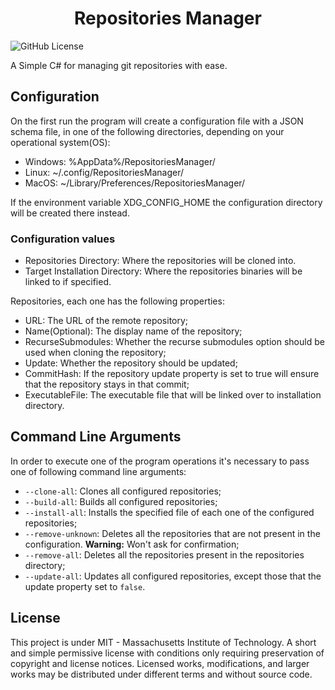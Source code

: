 <h1 style="text-align: center" >Repositories Manager</h1>

![GitHub License](https://img.shields.io/github/license/HeberBarra/RepositoriesManager?labelColor=101010)

A Simple C# for managing git repositories with ease.

## Configuration

On the first run the program will create a configuration file with a JSON schema file, in one of the following directories,
depending on your operational system(OS):

- Windows: %AppData%/RepositoriesManager/
- Linux: ~/.config/RepositoriesManager/
- MacOS: ~/Library/Preferences/RepositoriesManager/

If the environment variable XDG_CONFIG_HOME the configuration directory will be created there instead.

### Configuration values

- Repositories Directory: Where the repositories will be cloned into.
- Target Installation Directory: Where the repositories binaries will be linked to if specified.

Repositories, each one has the following properties:

- URL: The URL of the remote repository;
- Name(Optional): The display name of the repository;
- RecurseSubmodules: Whether the recurse submodules option should be used when cloning the repository;
- Update: Whether the repository should be updated;
- CommitHash: If the repository update property is set to true will ensure that the repository stays in that commit;
- ExecutableFile: The executable file that will be linked over to installation directory.

## Command Line Arguments

In order to execute one of the program operations it's necessary to pass one of following command line arguments:

- `--clone-all`: Clones all configured repositories;
- `--build-all`: Builds all configured repositories;
- `--install-all`: Installs the specified file of each one of the configured repositories;
- `--remove-unknown`: Deletes all the repositories that are not present in the configuration. __Warning:__ Won't ask for confirmation;
- `--remove-all`: Deletes all the repositories present in the repositories directory;
- `--update-all`: Updates all configured repositories, except those that the update property set to `false`.

## License

This project is under MIT - Massachusetts Institute of Technology. A short and simple permissive license with conditions
only requiring preservation of copyright and license notices. Licensed works, modifications, and larger works may be
distributed under different terms and without source code.

